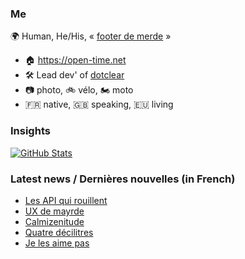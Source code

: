 ### Me

🌍 Human, He/His, « [footer de merde](https://open-time.net/post/2013/07/17/La-veritable-histoire-du-Footer-de-merde-) » 
* 🏠 https://open-time.net 
* 🛠️ Lead dev' of [dotclear](https://git.dotclear.org/dev/dotclear)
* 📷 photo, 🚲 vélo, 🏍️ moto 
* 🇫🇷 native, 🇬🇧 speaking, 🇪🇺 living

### Insights

[![GitHub Stats](https://github-readme-stats-sigma-five.vercel.app/api?username=franck-paul)](https://github.com/franck-paul)

### Latest news / Dernières nouvelles (in French)

<!-- BLOG-POST-LIST:START -->
- [Les API qui rouillent](https://open-time.net/post/2025/06/24/Les-API-qui-rouillent)
- [UX de mayrde](https://open-time.net/post/2025/06/23/UX-de-mayrde)
- [Calmizenitude](https://open-time.net/post/2025/06/22/Calmizenitude)
- [Quatre décilitres](https://open-time.net/post/2025/06/21/Quatre-decilitres)
- [Je les aime pas](https://open-time.net/post/2025/06/20/Je-les-aime-pas)
<!-- BLOG-POST-LIST:END -->
